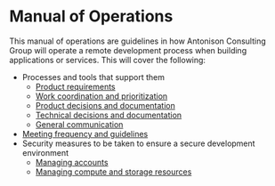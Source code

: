 # Manual of Operations

This manual of operations are guidelines in how Antonison Consulting Group will operate a remote development process when building applications or services.  This will cover the following:

* Processes and tools that support them
  * [Product requirements](product_requirements.md)
  * [Work coordination and prioritization](work_coordination.md)
  * [Product decisions and documentation](product_decisions.md)
  * [Technical decisions and documentation](technical_decisions.md)
  * [General communication](general_communication.md)
* [Meeting frequency and guidelines](meeting_policy.md)
* Security measures to be taken to ensure a secure development environment
  * [Managing accounts](managing_accounts.md)
  * [Managing compute and storage resources](compute_storage_management.md)
